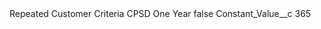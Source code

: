 <?xml version="1.0" encoding="UTF-8"?>
<CustomMetadata xmlns="http://soap.sforce.com/2006/04/metadata" xmlns:xsi="http://www.w3.org/2001/XMLSchema-instance" xmlns:xsd="http://www.w3.org/2001/XMLSchema">
    <label>Repeated Customer Criteria CPSD One Year</label>
    <protected>false</protected>
    <values>
        <field>Constant_Value__c</field>
        <value xsi:type="xsd:string">365</value>
    </values>
</CustomMetadata>
